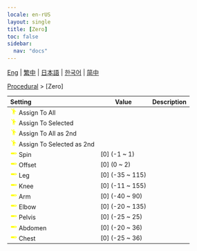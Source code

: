 ```yaml
---
locale: en-rUS
layout: single
title: [Zero]
toc: false
sidebar:
  nav: "docs"
---
```

[Eng](/dancexr/menu/2025.4/motion/zero) | [繁中](/tw/dancexr/menu/2025.4/motion/zero) | [日本語](/jp/dancexr/menu/2025.4/motion/zero) | [한국어](/kr/dancexr/menu/2025.4/motion/zero) | [简中](/zh/dancexr/menu/2025.4/motion/zero)

[Procedural](../menu#Procedural) > [Zero]



| Setting | Value | Description |
| :--- | --- | :--- |
|<nobr>![motion icon](/images/icon/ic_motion.png) Assign To All</nobr>|| 
|<nobr>![motion icon](/images/icon/ic_motion.png) Assign To Selected</nobr>|| 
|<nobr>![motion icon](/images/icon/ic_motion.png) Assign To All as 2nd</nobr>|| 
|<nobr>![motion icon](/images/icon/ic_motion.png) Assign To Selected as 2nd</nobr>|| 
|<nobr>![slider icon](/images/icon/ic_slider.png) Spin</nobr>| [0] (-1 ~ 1) | 
|<nobr>![slider icon](/images/icon/ic_slider.png) Offset</nobr>| [0] (0 ~ 2) | 
|<nobr>![slider icon](/images/icon/ic_slider.png) Leg</nobr>| [0] (-35 ~ 115) | 
|<nobr>![slider icon](/images/icon/ic_slider.png) Knee</nobr>| [0] (-11 ~ 155) | 
|<nobr>![slider icon](/images/icon/ic_slider.png) Arm</nobr>| [0] (-40 ~ 90) | 
|<nobr>![slider icon](/images/icon/ic_slider.png) Elbow</nobr>| [0] (-20 ~ 135) | 
|<nobr>![slider icon](/images/icon/ic_slider.png) Pelvis</nobr>| [0] (-25 ~ 25) | 
|<nobr>![slider icon](/images/icon/ic_slider.png) Abdomen</nobr>| [0] (-20 ~ 36) | 
|<nobr>![slider icon](/images/icon/ic_slider.png) Chest</nobr>| [0] (-25 ~ 36) | 

